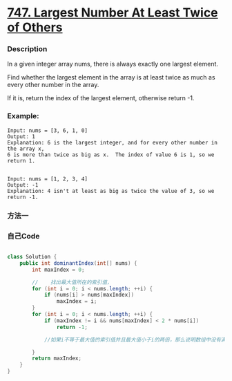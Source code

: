 # [747. Largest Number At Least Twice of Others ](https://leetcode.com/problems/largest-number-at-least-twice-of-others/description/)


### Description
In a given integer array nums, there is always exactly one largest element.

Find whether the largest element in the array is at least twice as much as every other number in the array.

If it is, return the index of the largest element, otherwise return -1.

### Example:
 
    Input: nums = [3, 6, 1, 0]
    Output: 1
    Explanation: 6 is the largest integer, and for every other number in the array x,
    6 is more than twice as big as x.  The index of value 6 is 1, so we return 1.


    Input: nums = [1, 2, 3, 4]
    Output: -1
    Explanation: 4 isn't at least as big as twice the value of 3, so we return -1.

### 方法一


### 自己Code

```java

class Solution {
    public int dominantIndex(int[] nums) {
        int maxIndex = 0;

        //    找出最大值所在的索引值，
        for (int i = 0; i < nums.length; ++i) {
            if (nums[i] > nums[maxIndex])
                maxIndex = i;
        }
        for (int i = 0; i < nums.length; ++i) {
            if (maxIndex != i && nums[maxIndex] < 2 * nums[i])
                return -1;

            //如果i不等于最大值的索引值并且最大值小于i的两倍，那么说明数组中没有满足的元素，返回-1，

        }
        return maxIndex;
    }
}

```


